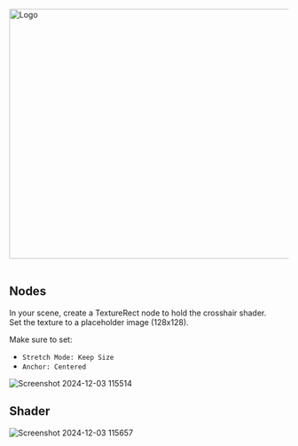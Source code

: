<br/>
<div>
<img src="https://github.com/user-attachments/assets/db0708de-426b-4fb2-9e5a-85f4a640b49d" alt="Logo" width="800" height="450">
</div>
<br/>

## Nodes

In your scene, create a TextureRect node to hold the crosshair shader.<br/>
Set the texture to a placeholder image (128x128). 

Make sure to set:
- `Stretch Mode: Keep Size`
- `Anchor: Centered`

![Screenshot 2024-12-03 115514](https://github.com/user-attachments/assets/62d387f0-78d7-46e4-9921-d40c627aea61)

## Shader
![Screenshot 2024-12-03 115657](https://github.com/user-attachments/assets/85d281dd-e2fe-4b18-b8ba-36006cae4df1)


